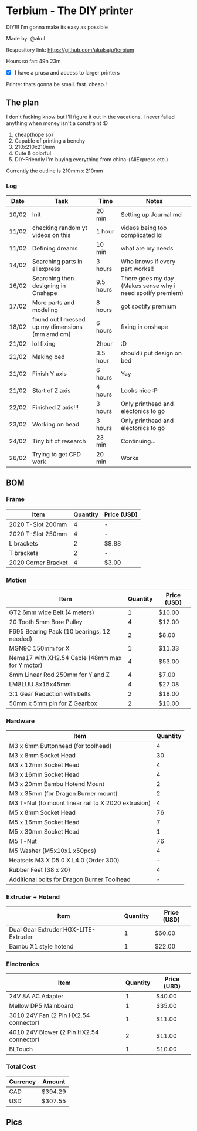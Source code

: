 # Terbium - The DIY printer

DIY!!! I'm gonna make its easy as possible

Made by: @akul

Respository link: https://github.com/akulsaju/terbium

Hours so far: 49h 23m

- [x] I have a prusa and access to larger printers

Printer thats gonna be small. fast. cheap.!

## The plan

I don't fucking know but I'll figure it out in the vacations. I never failed anything when money isn't a constraint :D

1. cheap(hope so)
2. Capable of printing a benchy
3. 210x210x210mm
4. Cute & colorful
5. DIY-Friendly
I'm buying everything from china-(AliExpress etc.)

Currently the outline is 210mm x 210mm

### Log

| Date  | Task                     | Time      | Notes                                                                           |
| ----- | ------------------------ | --------- | ------------------------------------------------------------------------------- |
| 10/02 | Init                     | 20 min    | Setting up Journal.md                                  |
| 11/02 | checking random yt videos on this | 1 hour    | videos being too complicated lol |
| 11/02 | Defining dreams    | 10 min    | what are my needs                                                           |
| 14/02 | Searching parts in aliexpress | 3 hours   | Who knows if every part works!!                                       |
| 16/02 | Searching then designing in Onshape  | 9.5 hours | There goes my day (Makes sense why i need spotify premiem) |
| 17/02 | More parts and modeling              | 8 hours | got spotify premium |
| 18/02 | found out I messed up my dimensions (mm amd cm) | 6 hours | fixing in onshape |
| 21/02 | lol fixing                               | 2hour  | :D |
| 21/02 | Making bed                   | 3.5 hour  | should i put design on bed |
| 21/02 | Finish Y axis                        | 6 hours | Yay |
| 21/02 | Start of Z axis                      | 4 hours | Looks nice :P |
| 22/02 | Finished Z axis!!!                   | 3 hours | Only printhead and electonics to go |
| 23/02 | Working on head                      | 3 hours | Only printhead and electonics to go |
| 24/02 | Tiny bit of research                 | 23 min   | Continuing... |
| 26/02 | Trying to get CFD work               | 20 min | Works|


## BOM
### Frame
| Item | Quantity | Price (USD) |
|------|----------|------------|
| 2020 T-Slot 200mm | 4 | - |
| 2020 T-Slot 250mm | 4 | - |
| L brackets | 2 | $8.88 |
| T brackets | 2 | - |
| 2020 Corner Bracket | 4 | $3.00 |

### Motion
| Item | Quantity | Price (USD) |
|------|----------|------------|
| GT2 6mm wide Belt (4 meters) | 1 | $10.00 |
| 20 Tooth 5mm Bore Pulley | 4 | $12.00 |
| F695 Bearing Pack (10 bearings, 12 needed) | 2 | $8.00 |
| MGN9C 150mm for X | 1 | $11.33 |
| Nema17 with XH2.54 Cable (48mm max for Y motor) | 4 | $53.00 |
| 8mm Linear Rod 250mm for Y and Z | 4 | $7.00 |
| LM8LUU 8x15x45mm | 4 | $27.08 |
| 3:1 Gear Reduction with belts | 2 | $18.00 |
| 50mm x 5mm pin for Z Gearbox | 2 | $10.00 |

### Hardware
| Item | Quantity |
|------|----------|
| M3 x 6mm Buttonhead (for toolhead) | 4 |
| M3 x 8mm Socket Head | 30 |
| M3 x 12mm Socket Head | 4 |
| M3 x 16mm Socket Head | 4 |
| M3 x 20mm Bambu Hotend Mount | 2 |
| M3 x 35mm (for Dragon Burner mount) | 2 |
| M3 T-Nut (to mount linear rail to X 2020 extrusion) | 4 |
| M5 x 8mm Socket Head | 76 |
| M5 x 16mm Socket Head | 7 |
| M5 x 30mm Socket Head | 1 |
| M5 T-Nut | 76 |
| M5 Washer (M5x10x1 x50pcs) | 4 |
| Heatsets M3 X D5.0 X L4.0 (Order 300) | - |
| Rubber Feet (38 x 20) | 4 | $8.00 |
| Additional bolts for Dragon Burner Toolhead | - |

### Extruder + Hotend
| Item | Quantity | Price (USD) |
|------|----------|------------|
| Dual Gear Extruder HGX-LITE-Extruder | 1 | $60.00 |
| Bambu X1 style hotend | 1 | $22.00 |

### Electronics
| Item | Quantity | Price (USD) |
|------|----------|------------|
| 24V 8A AC Adapter | 1 | $40.00 |
| Mellow DP5 Mainboard | 1 | $35.00 |
| 3010 24V Fan (2 Pin HX2.54 connector) | 1 | $11.00 |
| 4010 24V Blower (2 Pin HX2.54 connector) | 2 | $11.00 |
| BLTouch | 1 | $10.00 |

### Total Cost
| Currency | Amount |
|----------|--------|
| CAD | $394.29 |
| USD | $307.55 |

## Pics


